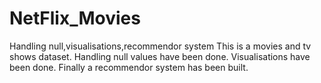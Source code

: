 # NetFlix_Movies
Handling null,visualisations,recommendor system This is a movies and tv shows dataset. Handling null values have been done. Visualisations have been done. Finally a recommendor system has been built.
